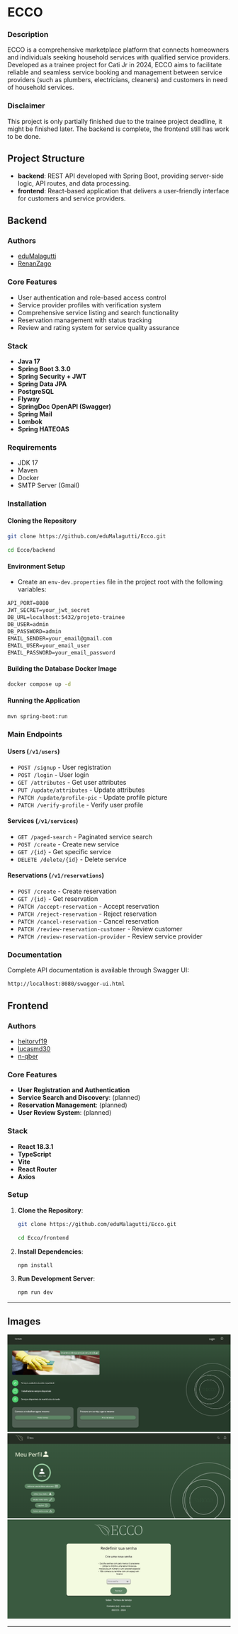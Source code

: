 # ECCO

### Description

ECCO is a comprehensive marketplace platform that connects homeowners and individuals seeking household services with qualified service providers. Developed as a trainee project for Cati Jr in 2024, ECCO aims to facilitate reliable and seamless service booking and management between service providers (such as plumbers, electricians, cleaners) and customers in need of household services.

### Disclaimer

This project is only partially finished due to the trainee project deadline, it might be finished later. The backend is complete, the frontend still has work to be done.

## Project Structure

- **backend**: REST API developed with Spring Boot, providing server-side logic, API routes, and data processing.
- **frontend**: React-based application that delivers a user-friendly interface for customers and service providers.

## Backend

### Authors

- [eduMalagutti](https://github.com/eduMalagutti)
- [RenanZago](https://github.com/RenanZago)

### Core Features

- User authentication and role-based access control
- Service provider profiles with verification system
- Comprehensive service listing and search functionality
- Reservation management with status tracking
- Review and rating system for service quality assurance

### Stack

- **Java 17**
- **Spring Boot 3.3.0**
- **Spring Security + JWT**
- **Spring Data JPA**
- **PostgreSQL**
- **Flyway**
- **SpringDoc OpenAPI (Swagger)**
- **Spring Mail**
- **Lombok**
- **Spring HATEOAS**

### Requirements

- JDK 17
- Maven
- Docker
- SMTP Server (Gmail)

### Installation

#### Cloning the Repository

```bash
git clone https://github.com/eduMalagutti/Ecco.git
```
```bash
cd Ecco/backend
```

#### Environment Setup

- Create an `env-dev.properties` file in the project root with the following variables:

```properties
API_PORT=8080
JWT_SECRET=your_jwt_secret
DB_URL=localhost:5432/projeto-trainee
DB_USER=admin
DB_PASSWORD=admin
EMAIL_SENDER=your_email@gmail.com
EMAIL_USER=your_email_user
EMAIL_PASSWORD=your_email_password
```

#### Building the Database Docker Image

```bash
docker compose up -d
```

#### Running the Application

```bash
mvn spring-boot:run
```

### Main Endpoints

#### Users (`/v1/users`)

- `POST /signup` - User registration
- `POST /login` - User login
- `GET /attributes` - Get user attributes
- `PUT /update/attributes` - Update attributes
- `PATCH /update/profile-pic` - Update profile picture
- `PATCH /verify-profile` - Verify user profile

#### Services (`/v1/services`)

- `GET /paged-search` - Paginated service search
- `POST /create` - Create new service
- `GET /{id}` - Get specific service
- `DELETE /delete/{id}` - Delete service

#### Reservations (`/v1/reservations`)

- `POST /create` - Create reservation
- `GET /{id}` - Get reservation
- `PATCH /accept-reservation` - Accept reservation
- `PATCH /reject-reservation` - Reject reservation
- `PATCH /cancel-reservation` - Cancel reservation
- `PATCH /review-reservation-customer` - Review customer
- `PATCH /review-reservation-provider` - Review service provider

### Documentation

Complete API documentation is available through Swagger UI:

```
http://localhost:8080/swagger-ui.html
```

## Frontend

### Authors

- [heitorvf19](http://github.com/heitorvf19)
- [lucasmd30](http://github.com/lucasmd30)
- [n-qber](https://github.com/n-qber)

### Core Features

- **User Registration and Authentication**
- **Service Search and Discovery**: (planned)
- **Reservation Management**: (planned)
- **User Review System**: (planned)

### Stack

- **React 18.3.1**
- **TypeScript**
- **Vite**
- **React Router**
- **Axios**

### Setup

1. **Clone the Repository**:

   ```bash
   git clone https://github.com/eduMalagutti/Ecco.git
   ```
   ```bash
   cd Ecco/frontend
   ```

2. **Install Dependencies**:

   ```bash
   npm install
   ```

3. **Run Development Server**:
   ```bash
   npm run dev
   ```

---

## Images

![alt text](<./screenshots/Captura de tela 2024-11-04 005038.png>) ![alt text](<./screenshots/Captura de tela 2024-11-05 000521.png>) ![alt text](<./screenshots/Captura de tela 2024-11-05 000630.png>)

---
